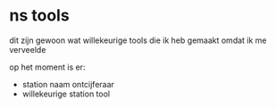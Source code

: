 # ns tools

dit zijn gewoon wat willekeurige tools die ik heb gemaakt omdat ik me verveelde

op het moment is er:
- station naam ontcijferaar
- willekeurige station tool
